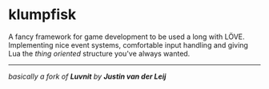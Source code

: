 klumpfisk
===================

A fancy framework for game development to be used a long with LÖVE. Implementing nice event systems, comfortable input handling and giving Lua the *thing oriented* structure you've always wanted.

----------
*basically a fork of **Luvnit** by **Justin van der Leij***
